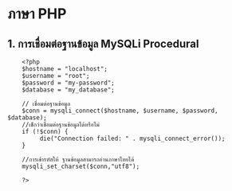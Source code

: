 # ภาษา PHP

## 1. การเชื่อมต่อฐานข้อมูล MySQLi Procedural

        <?php
        $hostname = "localhost";
        $username = "root";
        $password = "my-password";
        $database = "my_database";

        // เชื่อมต่อฐานข้อมูล
        $conn = mysqli_connect($hostname, $username, $password, $database);
        //เช็กว่าเชื่อมต่อฐานข้อมูลได้หรือไม่
        if (!$conn) {
             die("Connection failed: " . mysqli_connect_error());
        }

        //การเข้ารหัสให้ ฐานข้อมูลสามารถอ่านภาษาไทยได้
        mysqli_set_charset($conn,"utf8");

        ?>
